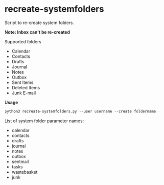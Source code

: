 # recreate-systemfolders

Script to re-create system folders. 

**Note: Inbox can't be re-created**

Supported folders
- Calendar
- Contacts
- Drafts
- Journal
- Notes
- Outbox
- Sent Items
- Deleted Items
- Junk E-mail

**Usage**
```python
python3 recreate-systemfolders.py --user username --create foldername --systemfolder systemfoldername**
```
List of system folder parameter names:

- calendar
- contacts
- drafts
- journal
- notes
- outbox
- sentmail
- tasks
- wastebasket
- junk
